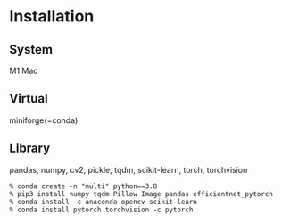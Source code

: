 # Installation

## System
M1 Mac

## Virtual
miniforge(=conda)

## Library
pandas, numpy, cv2, pickle, tqdm, scikit-learn, torch, torchvision

```
% conda create -n "multi" python==3.8
% pip3 install numpy tqdm Pillow Image pandas efficientnet_pytorch
% conda install -c anaconda opencv scikit-learn
% conda install pytorch torchvision -c pytorch
```

